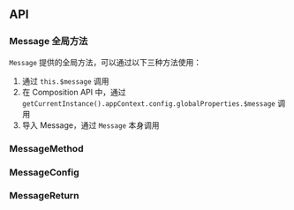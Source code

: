 ## API

### Message 全局方法

`Message` 提供的全局方法，可以通过以下三种方法使用：

1. 通过 `this.$message` 调用
2. 在 Composition API 中，通过 `getCurrentInstance().appContext.config.globalProperties.$message` 调用
3. 导入 Message，通过 `Message` 本身调用

### MessageMethod

<field-table :data="messageMethodProps" type="methods"/>

### MessageConfig

<field-table :data="messageConfigProps"/>

### MessageReturn

<field-table :data="messageReturnProps"/>

<script setup>
import { ref } from 'vue';

const messageMethodProps = ref([
  {
    name: 'info',
    desc: '显示信息提示',
    type: {
      config: "string | MessageConfig"
    },
    value: '-',
  },
  {
    name: 'success',
    desc: '显示成功提示',
    type: {
      config: "string | MessageConfig"
    },
    value: '-',
  },
  {
    name: 'warning',
    desc: '显示警告提示',
    type: {
      config: "string | MessageConfig"
    },
    value: '-',
  },
  {
    name: 'error',
    desc: '显示错误提示',
    type: {
      config: "string | MessageConfig"
    },
    value: '-',
  },
  {
    name: 'loading',
    desc: '显示加载中提示',
    type: {
      config: "string | MessageConfig"
    },
    value: '-',
  },
  {
    name: 'normal',
    desc: '显示提示',
    type: {
      config: "string | MessageConfig"
    },
    value: '-',
  },
  {
    name: 'clear',
    desc: '清空全部提示',
    type: {
      position: "MessagePosition"
    },
    value: '-',
  },
]);

const messageConfigProps = ref([
  {
    name: 'content',
    desc: '内容',
    type: 'RenderContent',
    value: '-',
  },
  {
    name: 'id',
    desc: '唯一id',
    type: 'string',
    value: '-',
  },
  {
    name: 'icon',
    desc: '消息的图标',
    type: 'RenderFunction',
    value: '-',
  },
  {
    name: 'position',
    desc: '消息的位置',
    type: "'top' | 'bottom'",
    value: '-',
  },
  {
    name: 'show-icon',
    desc: '是否显示图标',
    type: 'boolean',
    value: '`false`',
  },
  {
    name: 'closable',
    desc: '是否显示关闭按钮',
    type: 'boolean',
    value: '`false`',
  },
  {
    name: 'duration',
    desc: '消息显示的持续时间',
    type: 'number',
    value: '-',
  },
  {
    name: 'on-close',
    desc: '关闭时的回调函数',
    type: '(id: number | string) => void',
    value: '-',
  },
  {
    name: 'reset-on-hover',
    desc: '设置鼠标移入后不会自动关闭',
    type: 'boolean',
    value: 'false',
  },
]);

const messageReturnProps = ref([
  {
    name: 'close',
    desc: '关闭当前消息',
    type: '-',
    value: '-',
  },
]);
</script>
